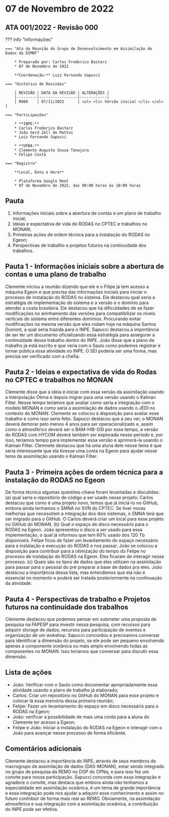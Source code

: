 # 07 de Novembro de 2022

## ATA 001/2022 - Revisão 000

??? info "Informações"

    === "Ata da Reunião do Grupo de Desenvolvimento em Assimilação de Dados da DIMNT"
    
        * Preparado por: Carlos Frederico Bastarz
        * 07 de Novembro de 2022
        
        **Coordenação:** Luiz Fernando Sapucci
    
    === "Histórico de Revisões"
    
        | REVISÃO | DATA DA REVISÃO | ALTERAÇÕES |
        |---------|-----------------|------------|
        | R000    | 07/11/2022      | <ul> <li> Versão inicial </li> </ul> |
    
    === "Participações"
    
        * **INPE:** 
        * Carlos Frederico Bastarz
        * João Gerd Zell de Mattos
        * Luiz Fernando Sapucci

        * **UFBA:**
        * Clemente Augusto Souza Tanajura
        * Felipe Costa
        
    === "Registro"
    
        **Local, Data e Hora**
        
        * Plataforma Google Meet
        * 07 de Novembro de 2022, das 09:00 horas às 10:00 horas
        
## Pauta

1. Informações iniciais sobre a abertura de contas e um plano de trabalho inicial;
2. Ideias e expectativa de vida do RODAS no CPTEC e trabalhos no MONAN;
3. Primeiras ações de ordem técnica para a instalação do RODAS no Egeon;
4. Perspectivas de trabalho e projetos futuros na continuidade dos trabalhos.

## Pauta 1 - Informações iniciais sobre a abertura de contas e uma plano de trabalho

Clemente iniciou a reunião dizendo que ele e o Filipe já tem acesso a máquina Egeon e que precisa das informações iniciais para iniciar o processo de instalação do RODAS no sistema. Ele destacou qual seria a estratégia de implementação do sistema e a versão e o domínio para atender a costa brasileira. Ele destacou que há dificuldades de se fazer modificações no aninhamento das versões para compatibilizar os níveis verticais do sistema entre diferentes domínios. Procurando evitar modificações na mesma versão que eles rodam hoje na máquina Santos Dumont, a qual seria trazida para o INPE. Sapucci destacou a importância de ser ter um documento oficializando essa estratégia para assegurar a continuidade desse trabalho dentro do INPE. João disse que a plano de trabalho já está escrito e que veria com o Saulo como podemos registrar e tornar pública essa atividade no INPE. O SEI poderia ser uma forma, mas precisa ser verificado com a chefia.

## Pauta 2 - Ideias e expectativa de vida do Rodas no CPTEC e trabalhos no MONAN

Clemente disse que a ideia é iniciar com essa versão da assimilação usando a Interpolação Ótima e depois migrar para uma versão usando o Kalman Filter. Nesse tempo teríamos que avaliar como seria a integração com o modelo MONAN e como seria a assimilação de dados usando o JEDI no contexto do MONAN. Clemente se colocou à disposição para avaliar esse trabalho e como isso seria feito. Sapucci destacou que a seu ver, o MONAN deverá demorar pelo menos 4 anos para ser operacionalizado e, assim como o atmosférico deverá ser o BAM-HIB-GSI por esse tempo, a versão do RODAS com HYCOM deverá também ser explorada nesse período e, por isso, teríamos tempo para implementar essa versão e aprimorá-la usando o Kalman Filter. Clemnete destacou que há uma aluna dele nesse tema é que seria interessante que ela tivesse uma conta na Egeon para ajudar nesse tema da assimilação usando o Kalman Filter.

## Pauta 3 - Primeira ações de ordem técnica para a instalação do RODAS no Egeon

De forma técnica algumas questões-chave foram levantadas e discutidas: (a) qual seria o repositório de código a ser usado nesse projeto: Carlos destacou que como é uma projeto novo, temos que já iniciá-lo no GitHub, embora ainda tenhamos o SMNA no SVN do CPTEC. Se tiver novas melhorias que necessitem a integração dos dois sistemas, o SMNA terá que ser migrado para o GitHub. O Carlos deverá criar um local para esse projeto no GitHub do MONAN. (b) Qual o espaço de disco necessário para o RODAS na Egeon. João apresentou o disco a ser usado para essa implementação, o qual já informou que tem 60% usado dos 120 Tb disponíveis. Felipe ficou de fazer um levantamento do espaço necessário para a instalação e execução do RODAS e nos passar. João se colocou a disposição para contribuir para a otimização do tempo do Felipe no processo de instalação do RODAS na Egeon. Eles ficaram de interagir nesse processo. (c) Quais são os tipos de dados que eles utilizam na assimilação para passar para o pessoal do pré preparar a base de dados pra eles. João destacou a importância dessa lista, mas entendemos que ela não é essencial no momento e poderá ser tratada posteriormente na continuação da atividade. 

## Pauta 4 - Perspectivas de trabalho e Projetos futuros na continuidade dos trabalhos

Clemente destacou que podemos pensar em submeter uma proposta de pesquisa na FAPESP para investir nessa pesquisa, com recursos para adquirir storage de dados, recursos para participação de eventos e organização de um wokshop. Sapucci concordou e precisamos conversar para identificar a dimensão do projeto, se ele pode ser pequeno envolvendo apenas a componente oceânica ou mais amplo envolvendo todas as componentes no MONAN. Isso teríamos que conversar para discutir essa dimensão.

## Lista de ações

* João: Verificar com o Saulo como documentar apropriadamente essa atividade usando o plano de trabalho já elaborado;
* Carlos: Criar um repositório no GitHub do MONAN para esse projeto e colocar lá essa memória dessa primeira reunião;
* Felipe: Fazer um levantamento do espaço em disco necessário para o RODAS na Egeon;
* João: verificar a possibilidade de mais uma conta para a aluna do Clemente ter acesso a Egeon;
* Felipe e João: Iniciar a instalação do RODAS na Egeon e interagir com o João para avançar nesse processo de forma eficiente.

## Comentários adicionais

Clemente destacou a importância do INPE, através de seus membros do macrogrupo de assimilação de dados (DAS-MONAN), estar sendo integrado no grupo de pesquisa da REMO no DGP do CPNq, e para isso fez um convite para nossa participação. Sapucci concorda com essa integração e agradece o convite, mas destaca que embora ainda não tenhamos a especialidade em assimilação oceânica, é um tema de grande importância e essa integração pode nos ajudar a adquirir esse conhecimento e assim no futuro contribuir de forma mais real ao REMO. Obviamente, na assimilação atmosférica e sua integração com a assimilação oceânica, a contribuição do INPE pode ser efetiva.
